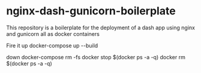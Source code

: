 # nginx-dash-gunicorn-boilerplate
This repository is a boilerplate for the deployment of a dash app using nginx and gunicorn all as docker containers

Fire it up
docker-compose up --build

down
docker-compose rm -fs
docker stop  $(docker ps -a -q)
docker rm  $(docker ps -a -q)